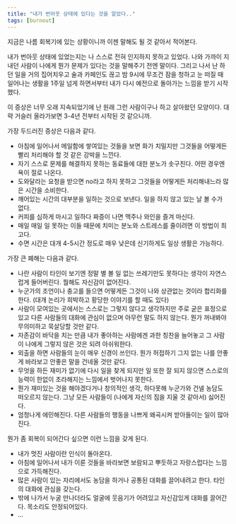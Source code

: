 ```yaml
---
title: "내가 번아웃 상태에 있다는 것을 알았다.."
tags: [burnout]
---
```


지금은 나름 회복기에 있는 상황이니까 이젠 말해도 될 것 같아서 적어본다.

내가 번아웃 상태에 있었는지는 나 스스로 전혀 인지하지 못하고 있었다. 나와 가까이 지내던 사람이 나에게 뭔가 문제가 있다는 것을 말해주기 전엔 말이다.
그리고 나서 난 하던 일을 거의 집어치우고 술과 카페인도 끊고 밤 9시에 무조건 잠을 청하고 눈 떠질 때 일어나는 생활을 1주일 넘게 하면서부터 내가 다시 예전으로 돌아가는 느낌을 받기 시작했다.

이 증상은 너무 오래 지속되었기에 난 원래 그런 사람이구나 하고 살아왔던 모양이다. 대략 거슬러 올라가보면 3-4년 전부터 시작된 것 같으니까.

가장 두드러진 증상은 다음과 같다.
- 아침에 일어나서 메일함에 쌓여있는 것들을 보면 화가 치밀지만 그것들을 어떻게든 빨리 처리해야 할 것 같은 강박을 느낀다.
- 자기 스스로 문제를 해결하지 못하는 동료들에 대한 분노가 솟구친다. 어떤 경우엔 욕이 절로 나온다.
- 도와달라는 요청을 받으면 no라고 하지 못하고 그것들을 어떻게든 처리해내느라 많은 시간을 소비한다.
- 깨어있는 시간의 대부분을 일하는 것으로 보낸다. 일을 하지 않고 있는 날 볼 수가 없다. 
- 커피를 심하게 마시고 일하다 짜증이 나면 맥주나 와인을 즐겨 마신다. 
- 매일 매일 일 못하는 이들 때문에 치미는 분노와 스트레스를 줄이려면 이 방법이 최고다.
- 수면 시간은 대개 4-5시간 정도로 매우 낮은데 신기하게도 일상 생활은 가능하다.

가장 큰 폐해는 다음과 같다.
- 나란 사람이 타인이 보기엔 정말 별 볼 일 없는 쓰레기만도 못하다는 생각이 자연스럽게 들어버린다. 뭘해도 자신감이 없어진다.
- 누군가의 조언이나 충고를 들으면 어떻게든 그것이 나와 상관없는 것이라 합리화를 한다. (대개 논리가 희박하고 황당한 이야기를 할 때도 있다)
- 사람이 모여있는 곳에서는 스스로는 그렇지 않다고 생각하지만 주로 굳은 표정으로 있고 다른 사람들의 대화에 관심이 없으며 아무런 말도 하지 않는다. 뭔가 꺼내봐야 무의미하고 묵살당할 것만 같다.
- 자존감이 바닥을 치는 만큼 내가 좋아하는 사람에겐 과한 칭찬을 늘어놓고 그 사람이 나에게 그렇지 않은 것은 되려 아쉬워한다.
- 외출을 하면 사람들의 눈이 매우 신경이 쓰인다. 뭔가 허접하기 그지 없는 나를 안좋게 바라보고 안좋은 말을 건네올 것만 같다.
- 무엇을 하든 재미가 없기에 다시 일을 찾게 되지만 일 또한 잘 되지 않으면 스스로의 능력이 한없이 초라해지는 느낌에서 벗어나지 못한다.
- 뭔가 재미있는 것을 해야겠다거나 창의적인 생각, 하다못해 누군가와 건넬 농담도 떠오르지 않는다. 그냥 모든 사람들이 (나에게 자신의 짐을 지울 것 같아서) 싫어진다. 
- 엄청나게 에민해진다. 다른 사람들의 행동을 나쁘게 왜곡시켜 받아들이는 일이 많아진다.

뭔가 좀 회복이 되어간다 싶으면 이런 느낌을 갖게 된다.
- 내가 멋진 사람이란 인식이 돌아온다. 
- 아침에 일어나서 내가 이룬 것들을 바라보면 보람되고 뿌듯하고 자랑스럽다는 느낌으로 가득해진다.
- 많은 사람이 있는 자리에서도 농담을 하거나 공통된 대화를 끌어내려고 한다. 타인의 대화에 관심을 갖는다.
- 밖에 나가서 누굴 만나더라도 얼굴에 웃음기가 어려있고 자신감있게 대화를 끌어간다. 목소리도 안정되어있다.
- ...

